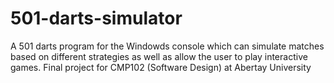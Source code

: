# 501-darts-simulator
A 501 darts program for the Windowds console which can simulate matches based on different strategies as well as allow the user to play interactive games. Final project for CMP102 (Software Design) at Abertay University
